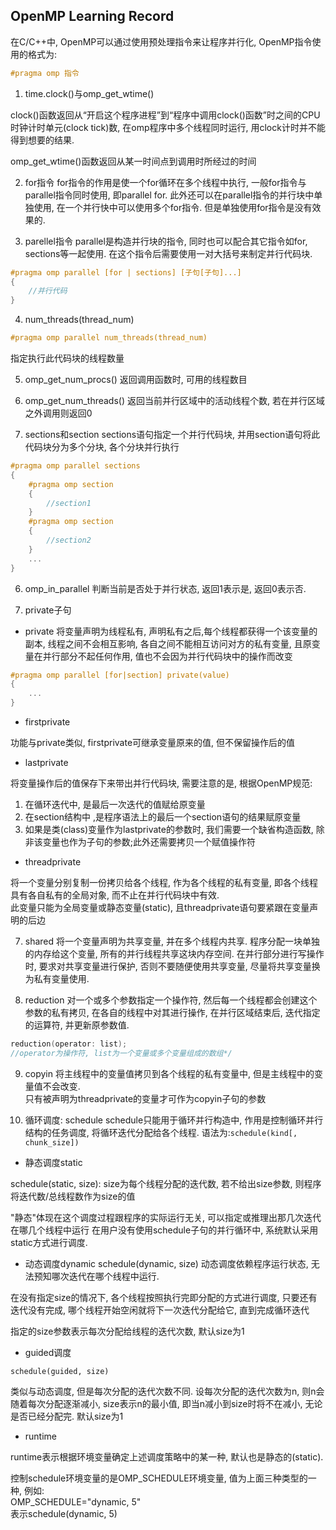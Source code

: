 ## OpenMP Learning Record
在C/C++中, OpenMP可以通过使用预处理指令来让程序并行化, OpenMP指令使用的格式为:
```c
#pragma omp 指令
```

1. time.clock()与omp_get_wtime()

clock()函数返回从“开启这个程序进程”到“程序中调用clock()函数”时之间的CPU时钟计时单元(clock
tick)数, 在omp程序中多个线程同时运行, 用clock计时并不能得到想要的结果.

omp_get_wtime()函数返回从某一时间点到调用时所经过的时间

2. for指令
for指令的作用是使一个for循环在多个线程中执行, 一般for指令与parallel指令同时使用, 即parallel for. 此外还可以在parallel指令的并行块中单独使用, 在一个并行快中可以使用多个for指令. 但是单独使用for指令是没有效果的.

3. parellel指令
parallel是构造并行块的指令, 同时也可以配合其它指令如for, sections等一起使用. 在这个指令后需要使用一对大括号来制定并行代码块.
```c
#pragma omp parallel [for | sections] [子句[子句]...]
{
    //并行代码
}
```
4. num_threads(thread_num)
```c
#pragma omp parallel num_threads(thread_num)
```
指定执行此代码块的线程数量

5. omp_get_num_procs()
返回调用函数时, 可用的线程数目

5. omp_get_num_threads()
返回当前并行区域中的活动线程个数, 若在并行区域之外调用则返回0

5. sections和section
sections语句指定一个并行代码块, 并用section语句将此代码块分为多个分块, 各个分块并行执行
```c
#pragma omp parallel sections
{
    #pragma omp section
    {
        //section1
    }
    #pragma omp section
    {
        //section2
    }
    ...
}
```

6. omp_in_parallel
判断当前是否处于并行状态, 返回1表示是, 返回0表示否. 

6. private子句

* private
将变量声明为线程私有, 声明私有之后,每个线程都获得一个该变量的副本, 线程之间不会相互影响, 各自之间不能相互访问对方的私有变量, 且原变量在并行部分不起任何作用, 值也不会因为并行代码块中的操作而改变

```c
#pragma omp parallel [for|section] private(value)
{
    ...
}
```
* firstprivate

功能与private类似, firstprivate可继承变量原来的值, 但不保留操作后的值

* lastprivate

将变量操作后的值保存下来带出并行代码块, 需要注意的是, 根据OpenMP规范:  
1. 在循环迭代中, 是最后一次迭代的值赋给原变量
2. 在section结构中 ,是程序语法上的最后一个section语句的结果赋原变量
3. 如果是类(class)变量作为lastprivate的参数时, 我们需要一个缺省构造函数, 除非该变量也作为子句的参数;此外还需要拷贝一个赋值操作符

* threadprivate

将一个变量分别复制一份拷贝给各个线程, 作为各个线程的私有变量, 即各个线程具有各自私有的全局对象, 而不止在并行代码块中有效.  
此变量只能为全局变量或静态变量(static), 且threadprivate语句要紧跟在变量声明的后边

7. shared
将一个变量声明为共享变量, 并在多个线程内共享. 程序分配一块单独的内存给这个变量, 所有的并行线程共享这块内存空间. 在并行部分进行写操作时, 要求对共享变量进行保护, 否则不要随便使用共享变量, 尽量将共享变量换为私有变量使用.

8. reduction
对一个或多个参数指定一个操作符, 然后每一个线程都会创建这个参数的私有拷贝, 在各自的线程中对其进行操作, 在并行区域结束后, 迭代指定的运算符, 并更新原参数值.
```c
reduction(operator: list);
//operator为操作符, list为一个变量或多个变量组成的数组*/
```

9. copyin
将主线程中的变量值拷贝到各个线程的私有变量中, 但是主线程中的变量值不会改变.  
只有被声明为threadprivate的变量才可作为copyin子句的参数

10. 循环调度: schedule
schedule只能用于循环并行构造中, 作用是控制循环并行结构的任务调度, 将循环迭代分配给各个线程. 
语法为:``schedule(kind[, chunk_size])``
* 静态调度static

schedule(static, size): size为每个线程分配的迭代数, 若不给出size参数, 则程序将迭代数/总线程数作为size的值

"静态"体现在这个调度过程跟程序的实际运行无关, 可以指定或推理出那几次迭代在哪几个线程中运行
在用户没有使用schedule子句的并行循环中, 系统默认采用static方式进行调度. 

* 动态调度dynamic
schedule(dynamic, size)
动态调度依赖程序运行状态, 无法预知哪次迭代在哪个线程中运行. 

在没有指定size的情况下, 各个线程按照执行完即分配的方式进行调度, 只要还有迭代没有完成, 哪个线程开始空闲就将下一次迭代分配给它, 直到完成循环迭代

指定的size参数表示每次分配给线程的迭代次数, 默认size为1

* guided调度
```
schedule(guided, size)
```
类似与动态调度, 但是每次分配的迭代次数不同. 设每次分配的迭代次数为n, 则n会随着每次分配逐渐减小, size表示n的最小值, 即当n减小到size时将不在减小, 无论是否已经分配完. 默认size为1

* runtime

runtime表示根据环境变量确定上述调度策略中的某一种, 默认也是静态的(static). 

控制schedule环境变量的是OMP_SCHEDULE环境变量, 值为上面三种类型的一种, 例如:  
OMP_SCHEDULE="dynamic, 5"  
表示schedule(dynamic, 5)